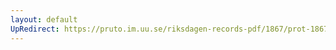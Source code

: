 ```yaml
---
layout: default
UpRedirect: https://pruto.im.uu.se/riksdagen-records-pdf/1867/prot-1867--fk--209/prot-1867--fk--209_002.pdf
---
```

